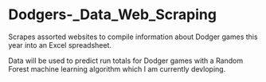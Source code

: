 # Dodgers-_Data_Web_Scraping
Scrapes assorted websites to compile information about Dodger games this year into an Excel spreadsheet.

Data will be used to predict run totals for Dodger games with a Random Forest machine learning algorithm which I am currently devloping.
